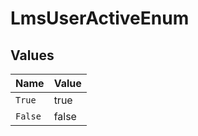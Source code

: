 # LmsUserActiveEnum


## Values

| Name    | Value   |
| ------- | ------- |
| `True`  | true    |
| `False` | false   |